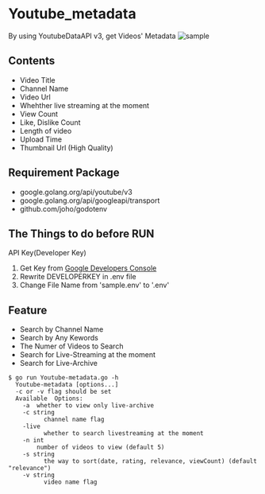 # Youtube_metadata
By using YoutubeDataAPI v3, get Videos' Metadata
![sample](https://user-images.githubusercontent.com/39426713/106790882-89078b80-6697-11eb-9a6c-0d64073a1840.png)

## Contents
* Video Title
* Channel Name
* Video Url
* Whehther live streaming at the moment
* View Count
* Like, Dislike Count
* Length of video
* Upload Time
* Thumbnail Url (High Quality)


## Requirement Package
 * google.golang.org/api/youtube/v3
 * google.golang.org/api/googleapi/transport
 * github.com/joho/godotenv
 
## The Things to do before RUN
API Key(Developer Key)

1. Get Key from [Google Developers Console](https://www.google.com/url?sa=t&rct=j&q=&esrc=s&source=web&cd=&cad=rja&uact=8&ved=2ahUKEwiCrZi1n87uAhUxy4sBHemrA3gQFjAAegQIARAD&url=https%3A%2F%2Fconsole.developers.google.com%2F%3Fhl%3DJA&usg=AOvVaw08CfEIcxcA-mwp7e2f3XVK)
2. Rewrite DEVELOPERKEY in .env file
3. Change File Name from 'sample.env' to '.env'



## Feature
* Search by Channel Name
* Search by Any Kewords
* The Numer of Videos to Search
* Search for Live-Streaming at the moment
* Search for Live-Archive
```
$ go run Youtube-metadata.go -h
  Youtube-metadata [options...]
  -c or -v flag should be set
  Available  Options:
    -a	whether to view only live-archive
    -c string
    	  channel name flag
    -live
     	  whether to search livestreaming at the moment
    -n int
      	number of videos to view (default 5)
    -s string
    	  the way to sort(date, rating, relevance, viewCount) (default "relevance")
    -v string
    	  video name flag
```
